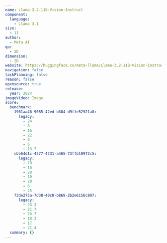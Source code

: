 ```yaml
---
name: Llama-3.2-11B-Vision-Instruct
component:
  language:
    - Llama 3.1
size:
  - 11
author:
  - Meta AI
qa:
  - 2D
dimension:
  - 2D
website: https://huggingface.co/meta-llama/Llama-3.2-11B-Vision-Instruct
navigation: false
taskPlanning: false
reason: false
opensource: true
release:
  year: 2024
imageVideo: Image
score:
  benchmark:
    1961aa46-9085-42ed-b384-d9ffe52921a8:
      legacy:
        - 24
        - 8
        - 16
        - 22
        - 6
        - 6
        - 13.7
    cbb64d1c-4377-4231-a465-73ffb10972c5:
      legacy:
        - 70
        - 16
        - 28
        - 10
        - 20
        - 6
        - 25
    73de273a-7d38-40c0-b869-2b2e6156c897:
      legacy:
        - 23.3
        - 21.7
        - 26.7
        - 18.3
        - 17
        - 21.4
  summary: {}
---
```

